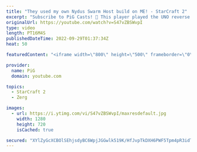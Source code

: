 ```yaml
---
title: "They used my own Nydus Swarm Host build on ME! - StarCraft 2"
excerpt: "Subscribe to PiG Casts! 🐷 This player played the UNO reverse card on me with my own fastest nydus swarm host build! If you want my notes they're in The Book of Filth 2.0: https://docs.google.com/document/d/1GbpZ-qjoUQ42ZwVsmk3cYgLZ1WYNcLc9l6KUo-Zuudk/edit?usp=sharing -- 🐷 Main Channel: https://www.youtube.com/user/PiGstarcraft"
originalUrl: https://youtube.com/watch?v=S47vZBSWvpI
type: video
length: PT16M4S
publishedDateTime: 2022-09-29T01:37:34Z
heat: 50

featuredContent: "<iframe width=\"800\" height=\"500\" frameborder=\"0\" src=\"https://www.youtube.com/embed/S47vZBSWvpI\" allow=\"accelerometer; autoplay; encrypted-media; gyroscope; picture-in-picture\" allowfullscreen></iframe>"

provider:
  name: PiG
  domain: youtube.com

topics:
  - StarCraft 2
  - Zerg

images:
  - url: https://i.ytimg.com/vi/S47vZBSWvpI/maxresdefault.jpg
    width: 1280
    height: 720
    isCached: true

secured: "XYlZyGcXCBOlSEhjsdyBC6WpjJGGwlk519K/HfJvpTkDXH6PWF5Tpm4pR3idTsLF5ChPErPknzeUfiGVd4+MrbbeWpijx9hR4AJZVm+2hRsClRrlf6vNdVclqizTJkvKdk9RygyRTT9Sr0xnzxdB+DEUeGv4NF5lBE6leM5ES5kEgJbukD4NOBYd67i17Fi1ZBwz5TDJvYDPPV48CbVtos5rAc9nqzUFJEhyB3GsI0Aqt3WPwfoDXoPeoSDY/4Onyn3+ZyIuihKEj5f7kwokh+BOgP1Yy26L0hrDAJVfUlQ0hCpzSKs63rfEn5iI1Z1SPPL4LYz9BpS3afj8uC4c2ctor3jch98xhXrPRraqFh+4XQHVqGENBsUjAmxSUuXh8BBlbZ3BVdSkaPfAFI2RqrIdzVn6EHAMj/EZux3GNSg=;Zf9YJfS2FtVxbhIHGSZ90Q=="
---
```



